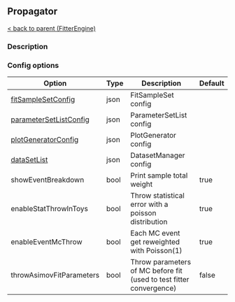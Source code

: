 ## Propagator

[< back to parent (FitterEngine)](./FitterEngine.md)

### Description


### Config options

| Option                                         | Type | Description                                                         | Default |
|------------------------------------------------|------|---------------------------------------------------------------------|---------|
| [fitSampleSetConfig](./FitSampleSet.md)        | json | FitSampleSet config                                                 |         |
| [parameterSetListConfig](./FitParameterSet.md) | json | ParameterSetList config                                             |         |
| [plotGeneratorConfig](./PlotGenerator.md)      | json | PlotGenerator config                                                |         |
| [dataSetList](./DatasetLoader.md)              | json | DatasetManager config                                               |         |
| showEventBreakdown                             | bool | Print sample total weight                                           | true    |
| enableStatThrowInToys                          | bool | Throw statistical error with a poisson distribution                 | true    |
| enableEventMcThrow                             | bool | Each MC event get reweighted with Poisson(1)                        | true    |
| throwAsimovFitParameters                       | bool | Throw parameters of MC before fit (used to test fitter convergence) | false   |

